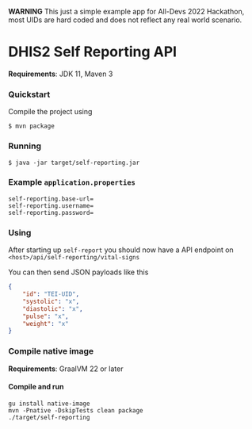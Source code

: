 
**WARNING** This just a simple example app for All-Devs 2022 Hackathon, most UIDs are hard coded and does not reflect any real world scenario.

# DHIS2 Self Reporting API

**Requirements**: JDK 11, Maven 3

### Quickstart

Compile the project using

```shell
$ mvn package
```

### Running

```shell
$ java -jar target/self-reporting.jar
```

### Example `application.properties`

```
self-reporting.base-url=
self-reporting.username=
self-reporting.password=
```

### Using

After starting up `self-report` you should now have a API endpoint on `<host>/api/self-reporting/vital-signs`

You can then send JSON payloads like this

````json
{
    "id": "TEI-UID",
    "systolic": "x",
    "diastolic": "x",
    "pulse": "x",
    "weight": "x"
}
````

### Compile native image

**Requirements**: GraalVM 22 or later

#### Compile and run

```
gu install native-image
mvn -Pnative -DskipTests clean package
./target/self-reporting
```

